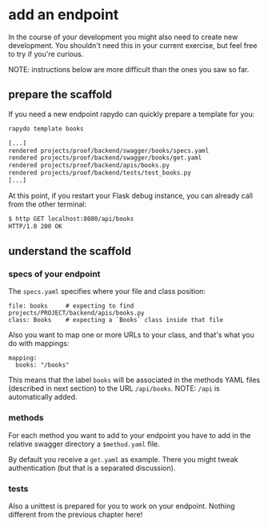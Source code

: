 
# add an endpoint

In the course of your development you might also need to create new development. You shouldn't need this in your current exercise, but feel free to try if you're curious.

NOTE: instructions below are more difficult than the ones you saw so far.

## prepare the scaffold

If you need a new endpoint rapydo can quickly prepare a template for you:
```bash
rapydo template books

[...]
rendered projects/proof/backend/swagger/books/specs.yaml
rendered projects/proof/backend/swagger/books/get.yaml
rendered projects/proof/backend/apis/books.py
rendered projects/proof/backend/tests/test_books.py
[...]
```

At this point, if you restart your Flask debug instance, you can already call from the other terminal:
```bash
$ http GET localhost:8080/api/books 
HTTP/1.0 200 OK
```


## understand the scaffold

### specs of your endpoint

The `specs.yaml` specifies where your file and class position:
```
file: books     # expecting to find projects/PROJECT/backend/apis/books.py
class: Books    # expecting a `Books` class inside that file
```

Also you want to map one or more URLs to your class, and that's what you do with mappings:

```
mapping:
  books: "/books"
```

This means that the label `books` will be associated in the methods YAML files (described in next section) to the URL `/api/books`. 
NOTE: `/api` is automatically added.

### methods

For each method you want to add to your endpoint you have to add in the relative swagger directory a `$method.yaml` file.

By default you receive a `get.yaml` as example. There you might tweak authentication (but that is a separated discussion).

### tests

Also a unittest is prepared for you to work on your endpoint.
Nothing different from the previous chapter here!


